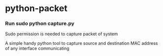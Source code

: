 # python-packet
### **Run sudo python capture.py**
Sudo permission is needed to capture packet of system

A simple handy python tool to capture source and destination MAC address of any interface communicating
